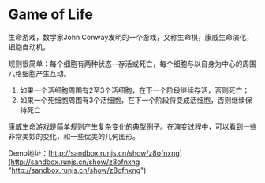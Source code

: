 # Game of Life

生命游戏，数学家John Conway发明的一个游戏，又称生命棋，康威生命演化，细胞自动机。

规则很简单：每个细胞有两种状态--存活或死亡，每个细胞与以自身为中心的周围八格细胞产生互动。

1. 如果一个活细胞周围有2至3个活细胞，在下一个阶段继续存活，否则死亡；
2. 如果一个死细胞周围有3个活细胞，在下一个阶段将变成活细胞，否则继续保持死亡

康威生命游戏是简单规则产生复杂变化的典型例子。在演变过程中，可以看到一些非常美妙的变化，和一些优美的几何图形。

Demo地址：[http://sandbox.runjs.cn/show/z8ofnxng](http://sandbox.runjs.cn/show/z8ofnxng "http://sandbox.runjs.cn/show/z8ofnxng")
